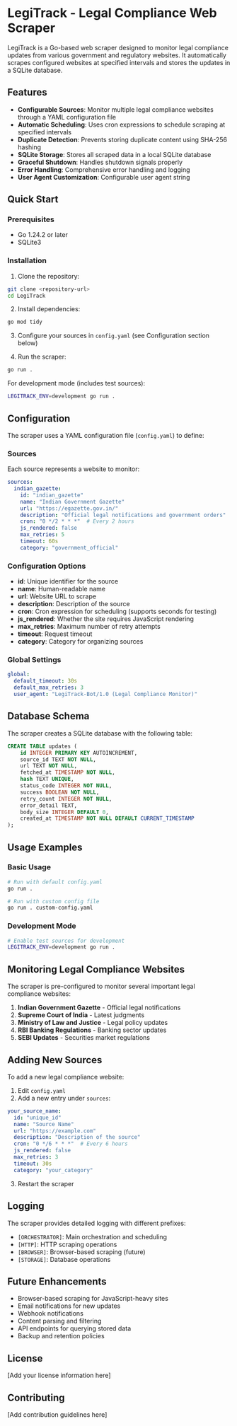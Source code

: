 # LegiTrack - Legal Compliance Web Scraper

LegiTrack is a Go-based web scraper designed to monitor legal compliance updates from various government and regulatory websites. It automatically scrapes configured websites at specified intervals and stores the updates in a SQLite database.

## Features

- **Configurable Sources**: Monitor multiple legal compliance websites through a YAML configuration file
- **Automatic Scheduling**: Uses cron expressions to schedule scraping at specified intervals
- **Duplicate Detection**: Prevents storing duplicate content using SHA-256 hashing
- **SQLite Storage**: Stores all scraped data in a local SQLite database
- **Graceful Shutdown**: Handles shutdown signals properly
- **Error Handling**: Comprehensive error handling and logging
- **User Agent Customization**: Configurable user agent string

## Quick Start

### Prerequisites

- Go 1.24.2 or later
- SQLite3

### Installation

1. Clone the repository:
```bash
git clone <repository-url>
cd LegiTrack
```

2. Install dependencies:
```bash
go mod tidy
```

3. Configure your sources in `config.yaml` (see Configuration section below)

4. Run the scraper:
```bash
go run .
```

For development mode (includes test sources):
```bash
LEGITRACK_ENV=development go run .
```

## Configuration

The scraper uses a YAML configuration file (`config.yaml`) to define:

### Sources

Each source represents a website to monitor:

```yaml
sources:
  indian_gazette:
    id: "indian_gazette"
    name: "Indian Government Gazette"
    url: "https://egazette.gov.in/"
    description: "Official legal notifications and government orders"
    cron: "0 */2 * * *"  # Every 2 hours
    js_rendered: false
    max_retries: 5
    timeout: 60s
    category: "government_official"
```

### Configuration Options

- **id**: Unique identifier for the source
- **name**: Human-readable name
- **url**: Website URL to scrape
- **description**: Description of the source
- **cron**: Cron expression for scheduling (supports seconds for testing)
- **js_rendered**: Whether the site requires JavaScript rendering
- **max_retries**: Maximum number of retry attempts
- **timeout**: Request timeout
- **category**: Category for organizing sources

### Global Settings

```yaml
global:
  default_timeout: 30s
  default_max_retries: 3
  user_agent: "LegiTrack-Bot/1.0 (Legal Compliance Monitor)"
```

## Database Schema

The scraper creates a SQLite database with the following table:

```sql
CREATE TABLE updates (
    id INTEGER PRIMARY KEY AUTOINCREMENT,
    source_id TEXT NOT NULL,
    url TEXT NOT NULL,
    fetched_at TIMESTAMP NOT NULL,
    hash TEXT UNIQUE,
    status_code INTEGER NOT NULL,
    success BOOLEAN NOT NULL,
    retry_count INTEGER NOT NULL,
    error_detail TEXT,
    body_size INTEGER DEFAULT 0,
    created_at TIMESTAMP NOT NULL DEFAULT CURRENT_TIMESTAMP
);
```

## Usage Examples

### Basic Usage

```bash
# Run with default config.yaml
go run .

# Run with custom config file
go run . custom-config.yaml
```

### Development Mode

```bash
# Enable test sources for development
LEGITRACK_ENV=development go run .
```

## Monitoring Legal Compliance Websites

The scraper is pre-configured to monitor several important legal compliance websites:

1. **Indian Government Gazette** - Official legal notifications
2. **Supreme Court of India** - Latest judgments
3. **Ministry of Law and Justice** - Legal policy updates
4. **RBI Banking Regulations** - Banking sector updates
5. **SEBI Updates** - Securities market regulations

## Adding New Sources

To add a new legal compliance website:

1. Edit `config.yaml`
2. Add a new entry under `sources`:
```yaml
your_source_name:
  id: "unique_id"
  name: "Source Name"
  url: "https://example.com"
  description: "Description of the source"
  cron: "0 */6 * * *"  # Every 6 hours
  js_rendered: false
  max_retries: 3
  timeout: 30s
  category: "your_category"
```

3. Restart the scraper

## Logging

The scraper provides detailed logging with different prefixes:
- `[ORCHESTRATOR]`: Main orchestration and scheduling
- `[HTTP]`: HTTP scraping operations
- `[BROWSER]`: Browser-based scraping (future)
- `[STORAGE]`: Database operations

## Future Enhancements

- Browser-based scraping for JavaScript-heavy sites
- Email notifications for new updates
- Webhook notifications
- Content parsing and filtering
- API endpoints for querying stored data
- Backup and retention policies

## License

[Add your license information here]

## Contributing

[Add contribution guidelines here] 